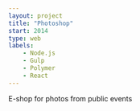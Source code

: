 ```yaml
---
layout: project
title: "Photoshop"
start: 2014
type: web
labels:
    - Node.js
    - Gulp
    - Polymer
    - React
---
```

E-shop for photos from public events